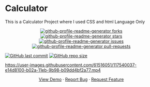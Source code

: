 # Calculator
This is a Calculator Project where I used  CSS and html Language Only<br>
<a href="https://github.com/ashish2030/Calculator/fork" target="blank">

<p align="center">
  <img src="https://img.shields.io/github/forks/ashish2030/Calculator?style=flat-square" alt="github-profile-readme-generator forks"/>
</a>
<a href="https://github.com/ashish2030/Calculator/stargazers" target="blank">
<img src="https://img.shields.io/github/stars/ashish2030/Calculator?style=flat-square" alt="github-profile-readme-generator stars"/>
</a>
<a href="https://github.com/ashish2030/Calculator/issues" target="blank">
<img src="https://img.shields.io/github/issues/ashish2030/Calculator?style=flat-square" alt="github-profile-readme-generator issues"/>
</a>
<a href="https://github.com/ashish2030/Calculator/pulls" target="blank">
<img src="https://img.shields.io/github/issues-pr/ashish2030/Calculator?style=flat-square" alt="github-profile-readme-generator pull-requests"/>
</a>
  </p>
  
  [![GitHub last commit](https://img.shields.io/github/last-commit/ashish2030/Calculator)](https://github.com/ashish2030/Calculator/commits/master)
[![GitHub repo size](https://img.shields.io/github/repo-size/ashish2030/Calculator)](https://github.com/ashish2030/Calculator/archive/master.zip)
 

https://user-images.githubusercontent.com/61516051/117540037-e14d8100-b02a-11eb-9b98-b09dd4bf2a77.mp4


<p align="center">
    <a href="https://ashish2030.github.io/Calculator/Calculator.html" target="blank">View Demo</a>
    ·
    <a href="https://github.com/ashish2030/Calculator/issues/new/choose">Report Bug</a>
    ·
    <a href="https://github.com/ashish2030/Calculator/issues/new/choose">Request Feature</a>
</p>
